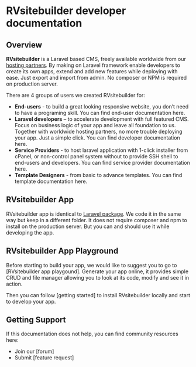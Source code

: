 # RVsitebuilder developer documentation
## Overview

**RVsitebuilder** is a Laravel based CMS, freely available worldwide from our [hosting partners](https://rvsitebuilder.com/hosting-partner/). 
By making on Laravel framework enable developers to create its own apps, extend and add new features while deploying with ease.
Just export and import from admin. No composer or NPM is required on production server.  

There are 4 groups of users we created RVsitebuilder for: 

- **End-users** - to build a great looking responsive website, you don’t need to have a programing skill. You can find end-user documentation here.
- **Laravel developers** – to accelerate development with full featured CMS. Focus on business logic of your app and leave all foundation to us. Together with worldwide hosting partners, no more trouble deploying your app. Just a simple click. You can find developer documentation here. 
- **Service Providers** - to host laravel application with 1-click installer from cPanel, or non-control panel system without to provide SSH shell to end-users and developers. You can find service provider documentation here. 
- **Template Designers** - from basic to advance templates. You can find template  documentation here. 

 
## RVsitebuilder App

RVsitebuilder app is identical to [Laravel package](https://laravel.com/docs/master/packages). We code it in the same way but keep in a different folder. It does not require composer and npm to install on the production server. But you can and should use it while developing the app. 

 
## RVsitebuilder App Playground 

Before starting to build your app, we would like to suggest you to go to [RVsitebuilder app playgound]. Generate your app online, it provides simple CRUD and file manager allowing you to look at its code, modify and see it in action. 

Then you can follow [getting started] to install RVsitebuilder locally and start to develop your app.  

 
## Getting Support 

If this documentation does not help, you can find community resources here: 

- Join our [forum]
- Submit [feature request]
